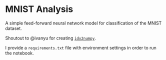 # MNIST Analysis
A simple feed-forward neural network model for classification of the MNIST dataset.

Shoutout to @ivanyu for creating [`idx2numpy`](https://github.com/ivanyu/idx2numpy).

I provide a `requirements.txt` file with environment settings in order to run the notebook.